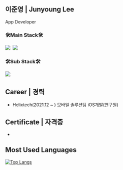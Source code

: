 ## 이준영 | Junyoung Lee
App Developer

### 🛠Main Stack🛠
<img src="https://img.shields.io/badge/Swift-FA7343?style=flat-square&logo=Swift&logoColor=white"></a>&nbsp;
<img src="https://img.shields.io/badge/ObjectiveC-A8B9CC?style=flat-square&logo=C&logoColor=white"></a>&nbsp;

### 🛠Sub Stack🛠
<img src="https://img.shields.io/badge/JavaScript-F7DF1E?style=flat-square&logo=JavaScript&logoColor=white"></a>&nbsp;

## Career | 경력
* Helixtech(2021.12 ~ ) 모바일 솔루션팀 iOS개발(연구원)

## Certificate | 자격증
* 

## Most Used Languages
[![Top Langs](https://github-readme-stats.vercel.app/api/top-langs/?username=junlight94)](https://github.com/anuraghazra/github-readme-stats)
